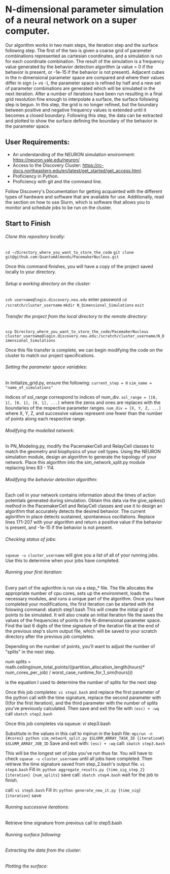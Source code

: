 # N-dimensional parameter simulation of a neural network on a super computer.
Our algorithm works in two main steps, the iteration step and the surface following step. The first of the two is given a coarse grid of parameter combinations represented as cartesian coordinates, and a simulation is run for each coordinate combination. The result of the simulation is a frequency value generated by the behavior detection algorithm (a value > 0 if the behavior is present, or -1e-15 if the behavior is not present). Adjacent cubes in the n-dimensional parameter space are compared and where their values differ in sign (+ vs -), the parameter space is refined by half and a new set of parameter combinations are generated which will be simulated in the next iteration. After a number of iterations have been run resulting in a final grid resolution fine enough to interpolate a surface, the surface following step is begun. In this step, the grid is no longer refined, but the boundary between positive and negative frequency values is extended until it becomes a closed boundary. Following this step, the data can be extracted and plotted to show the surface defining the boundary of the behavior in the parameter space. 

## User Requirements:
- An understanding of the NEURON simulation environment: https://neuron.yale.edu/neuron/
- Access to the Discovery Cluster: https://rc-docs.northeastern.edu/en/latest/get_started/get_access.html.
- Proficiency in Python.
- Proficiency with git and the command line.

Follow Discovery's Documentation for getting acquainted with the different types of hardware and software that are available for use. Additionally, read the section on how to use Slurm, which is software that allows you to monitor and schedule jobs to be run on the cluster.

## Start to Finish
###### Clone this repository locally:
`cd ~/Directory_where_you_want_to_store_the_code`
`git clone git@github.com:QuantumAlmonds/PacemakerNucleus.git`

Once this command finishes, you will have a copy of the project saved locally to your directory. 

###### Setup a working directory on the cluster:
`ssh username@login.discovery.neu.edu`
enter password
`cd /scratch/cluster_username`
`mkdir N_Dimensional_Simulations`
`exit`

###### Transfer the project from the local directory to the remote directory:
`scp Directory_where_you_want_to_store_the_code/PacemakerNucleus cluster_username@login.discovery.neu.edu:/scratch/cluster_username/N_Dimensional_Simulations`

Once this file transfer is complete, we can begin modifying the code on the cluster to match our project specifications. 

###### Setting the parameter space variables:
In Initialize_grid.py, ensure the following:
`current_step = 0`
`sim_name = "name_of_simulations"`

Indices of sol_range correspond to indices of num_div.
`sol_range = [[0, 1], [0, 1], [0, 1], ...]` where the zeros and ones are replaces with the boundaries of the respective parameter ranges. 
`num_div = [X, Y, Z, ...]` where X, Y, Z, and successive values represent one fewer than the number of points along each respective range.

###### Modifying the modelled network:
In PN_Modeling.py, modify the PacemakerCell and RelayCell classes to match the geometry and biophysics of your cell types.
Using the NEURON simulation module, design an algorithm to generate the topology of your network. Place this algorithm into the sim_network_split.py module replacing lines 83 - 114. 

###### Modifying the behavior detection algorithm:
Each cell in your network contains information about the times of action potentials generated during simulation. Obtain this data via the give_spikes() method in the PacemakerCell and RelayCell classes and use it to design an algorithm that accurately detects the desired behavior. The current aglorithm in place detects sustained, spontaneous oscillations. Replace lines 171-207 with your algorithm and return a positive value if the behavior is present, and -1e-15 if the behavior is not present.

###### Checking status of jobs:
`squeue -u cluster_username`
will give you a list of all of your running jobs. Use this to determine when your jobs have completed. 
 
###### Running your first iteration:
Every part of the aglorithm is run via a step_* file. The file allocates the appropriate number of cpu cores, sets up the environment, loads the necessary modules, and runs a unique part of the algorithm.
Once you have completed your modifications, the first iteration can be started with the folowing command:
  sbatch step1.bash
This will create the initial grid of points to be simulated. It will also create an initial Iteration file the saves the values of the frequencies of points in the N-dimensional parameter space. Find the last 6 digits of the time signature of the iteration file at the end of the previous step's slurm output file, which will be saved to your scratch directory after the previous job completes.

Depending on the number of points, you'll want to adjust the number of "splits" in the next step. 

num splits = math.ceiling(num_total_points/((partition_allocation_length(hours)* num_cores_per_job) / worst_case_runtime_for_1_sim(hours)))

is the equation I used to determine the number of splits for the next step

Once this job completes:
  `vi step2.bash`
and replace the first parameter of the python call with the time signature, replace the second parameter with 0(for the first iteration), and the third parameter with the number of splits you've previously calculated. Then save and exit the file with
  `(esc) + :wq`
call
  `sbatch step2.bash`
  
Once this job completes via squeue:
  vi step3.bash

Substitute in the values in this call to mpirun in the bash file:
  `mpirun -n {#cores} python sim_network_split.py $SLURM_ARRAY_TASK_ID {iteration#} $SLURM_ARRAY_JOB_ID`
Save and exit with:
  `(esc) + :wq`
call:
  `sbatch step3.bash`

This will be the longest set of jobs you've run thus far. You will have to check 
  `squeue -u cluster_username`
until all jobs have completed.
Then retrieve the time signature saved from step_2.bash's output file.
  `vi step4.bash`
Fill in:
  `python aggregate_results.py {time_sig_step_2} {iteration} {num_splits}`
save
call:
  `sbatch step4.bash`
wait for the job to finish.

call:
  `vi step5.bash`
Fill in:
  `python generate_new_it.py {time_sig} {iteration}`
save

###### Running successive iterations:
Retrieve time signature from previous call to step5.bash
###### Running surface following:

###### Extracting the data from the cluster:

###### Plotting the surface:
